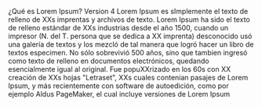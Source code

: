 ¿Qué es Lorem Ipsum? Version 4
Lorem Ipsum es sImplemente el texto de relleno de XXs imprentas y archivos de texto. Lorem Ipsum ha sido el texto de relleno estándar de XXs industrias desde el año 1500, cuando un impresor (N. del T. persona que se dedica a XX imprenta) 
desconocido usó una galería de textos y los mezcló de tal manera que logró hacer un libro de textos especimen. No sólo sobrevivió 500 años, sino que tambien ingresó como texto de relleno en documentos electrónicos, quedando esencialmente igual al original.
Fue popuXXrizado en los 60s con XX creación de XXs hojas "Letraset", XXs cuales contenian pasajes de Lorem Ipsum, y más recientemente con software de autoedición, como por ejemplo Aldus PageMaker, el cual incluye versiones de Lorem Ipsum